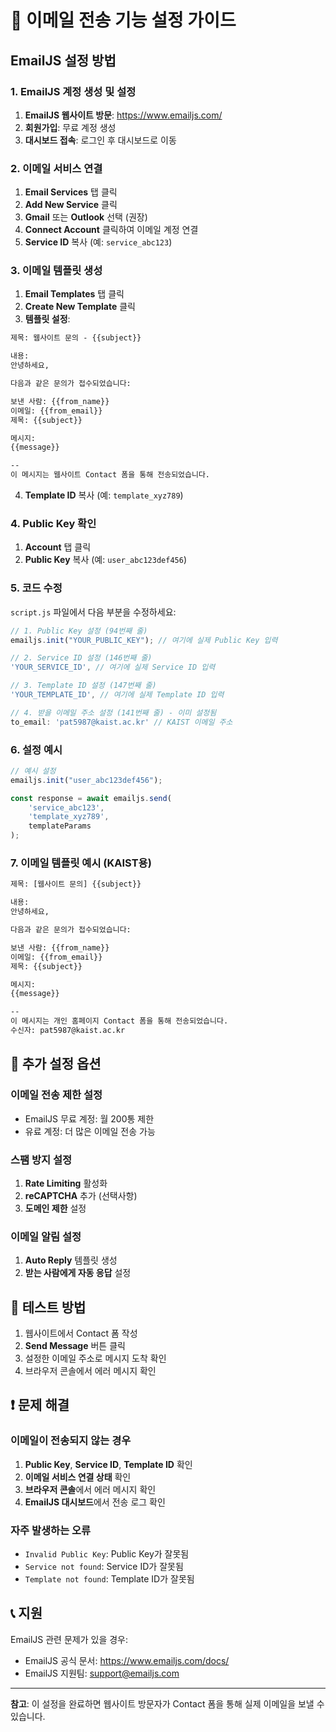 # 📧 이메일 전송 기능 설정 가이드

## EmailJS 설정 방법

### 1. EmailJS 계정 생성 및 설정

1. **EmailJS 웹사이트 방문**: https://www.emailjs.com/
2. **회원가입**: 무료 계정 생성
3. **대시보드 접속**: 로그인 후 대시보드로 이동

### 2. 이메일 서비스 연결

1. **Email Services** 탭 클릭
2. **Add New Service** 클릭
3. **Gmail** 또는 **Outlook** 선택 (권장)
4. **Connect Account** 클릭하여 이메일 계정 연결
5. **Service ID** 복사 (예: `service_abc123`)

### 3. 이메일 템플릿 생성

1. **Email Templates** 탭 클릭
2. **Create New Template** 클릭
3. **템플릿 설정**:

```html
제목: 웹사이트 문의 - {{subject}}

내용:
안녕하세요,

다음과 같은 문의가 접수되었습니다:

보낸 사람: {{from_name}}
이메일: {{from_email}}
제목: {{subject}}

메시지:
{{message}}

--
이 메시지는 웹사이트 Contact 폼을 통해 전송되었습니다.
```

4. **Template ID** 복사 (예: `template_xyz789`)

### 4. Public Key 확인

1. **Account** 탭 클릭
2. **Public Key** 복사 (예: `user_abc123def456`)

### 5. 코드 수정

`script.js` 파일에서 다음 부분을 수정하세요:

```javascript
// 1. Public Key 설정 (94번째 줄)
emailjs.init("YOUR_PUBLIC_KEY"); // 여기에 실제 Public Key 입력

// 2. Service ID 설정 (146번째 줄)
'YOUR_SERVICE_ID', // 여기에 실제 Service ID 입력

// 3. Template ID 설정 (147번째 줄)
'YOUR_TEMPLATE_ID', // 여기에 실제 Template ID 입력

// 4. 받을 이메일 주소 설정 (141번째 줄) - 이미 설정됨
to_email: 'pat5987@kaist.ac.kr' // KAIST 이메일 주소
```

### 6. 설정 예시

```javascript
// 예시 설정
emailjs.init("user_abc123def456");

const response = await emailjs.send(
    'service_abc123',
    'template_xyz789',
    templateParams
);
```

### 7. 이메일 템플릿 예시 (KAIST용)

```html
제목: [웹사이트 문의] {{subject}}

내용:
안녕하세요,

다음과 같은 문의가 접수되었습니다:

보낸 사람: {{from_name}}
이메일: {{from_email}}
제목: {{subject}}

메시지:
{{message}}

--
이 메시지는 개인 홈페이지 Contact 폼을 통해 전송되었습니다.
수신자: pat5987@kaist.ac.kr
```

## 🔧 추가 설정 옵션

### 이메일 전송 제한 설정
- EmailJS 무료 계정: 월 200통 제한
- 유료 계정: 더 많은 이메일 전송 가능

### 스팸 방지 설정
1. **Rate Limiting** 활성화
2. **reCAPTCHA** 추가 (선택사항)
3. **도메인 제한** 설정

### 이메일 알림 설정
1. **Auto Reply** 템플릿 생성
2. **받는 사람에게 자동 응답** 설정

## 🚀 테스트 방법

1. 웹사이트에서 Contact 폼 작성
2. **Send Message** 버튼 클릭
3. 설정한 이메일 주소로 메시지 도착 확인
4. 브라우저 콘솔에서 에러 메시지 확인

## ❗ 문제 해결

### 이메일이 전송되지 않는 경우
1. **Public Key**, **Service ID**, **Template ID** 확인
2. **이메일 서비스 연결 상태** 확인
3. **브라우저 콘솔**에서 에러 메시지 확인
4. **EmailJS 대시보드**에서 전송 로그 확인

### 자주 발생하는 오류
- `Invalid Public Key`: Public Key가 잘못됨
- `Service not found`: Service ID가 잘못됨
- `Template not found`: Template ID가 잘못됨

## 📞 지원

EmailJS 관련 문제가 있을 경우:
- EmailJS 공식 문서: https://www.emailjs.com/docs/
- EmailJS 지원팀: support@emailjs.com

---

**참고**: 이 설정을 완료하면 웹사이트 방문자가 Contact 폼을 통해 실제 이메일을 보낼 수 있습니다.
